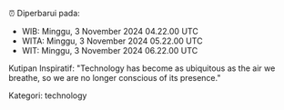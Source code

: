 ⏰ Diperbarui pada:
- WIB: Minggu, 3 November 2024 04.22.00 UTC
- WITA: Minggu, 3 November 2024 05.22.00 UTC
- WIT: Minggu, 3 November 2024 06.22.00 UTC

Kutipan Inspiratif:
"Technology has become as ubiquitous as the air we breathe, so we are no longer conscious of its presence."


Kategori: technology

